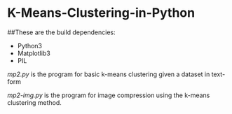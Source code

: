 # K-Means-Clustering-in-Python

##These are the build dependencies:
- Python3
- Matplotlib3
- PIL

_mp2.py_ is the program for basic k-means clustering given a dataset in text-form

_mp2-img.py_ is the program for image compression using the k-means clustering method.
